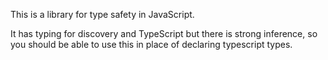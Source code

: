 This is a library for type safety in JavaScript.

It has typing for discovery and TypeScript but there is strong inference,
so you should be able to use this in place of declaring typescript types.
